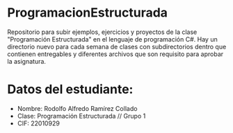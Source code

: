 # ProgramacionEstructurada
Repositorio para subir ejemplos, ejercicios y proyectos de la clase "Programación Estructurada" en el lenguaje de programación C#. Hay un directorio nuevo para cada semana de clases con  subdirectorios dentro que contienen entregables y diferentes archivos que son requisito para aprobar la asignatura.

# Datos del estudiante:
- Nombre: Rodolfo Alfredo Ramírez Collado
- Clase: Programación Estructurada // Grupo 1
- CIF: 22010929
